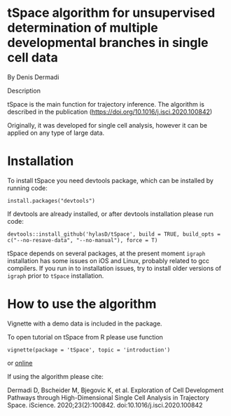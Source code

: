 # tSpace algorithm for unsupervised determination of multiple developmental branches in single cell data
By Denis Dermadi

Description

tSpace is the main function for trajectory inference. The algorithm is described in the publication (https://doi.org/10.1016/j.isci.2020.100842) 

Originally, it was developed for single cell analysis, however it can be applied on any type of large data.

# Installation

To install tSpace you need devtools package, which can be installed by running code:

`install.packages("devtools")`

If devtools are already installed, or after devtools installation please run code:

`devtools::install_github('hylasD/tSpace', build = TRUE, build_opts = c("--no-resave-data", "--no-manual"), force = T)`

tSpace depends on several packages, at the present moment `igraph` installation has some issues on iOS and Linux, probably related to gcc compilers. If you run in to installation issues, try to install older versions of `igraph` prior to `tSpace` installation.


# How to use the algorithm

Vignette with a demo data is included in the package.

To open tutorial on tSpace from R please use function 

`vignette(package = 'tSpace', topic = 'introduction')`

or [online](http://denisdermadi.com/tspace-trajectory-inference-algorithm)

If using the algorithm please cite:

Dermadi D, Bscheider M, Bjegovic K, et al. Exploration of Cell Development Pathways through High-Dimensional Single Cell Analysis in Trajectory Space. iScience. 2020;23(2):100842. doi:10.1016/j.isci.2020.100842
